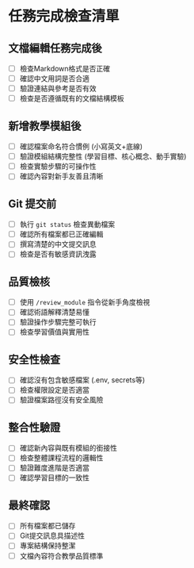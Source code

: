 # 任務完成檢查清單

## 文檔編輯任務完成後
- [ ] 檢查Markdown格式是否正確
- [ ] 確認中文用詞是否合適
- [ ] 驗證連結與參考是否有效
- [ ] 檢查是否遵循既有的文檔結構模板

## 新增教學模組後
- [ ] 確認檔案命名符合慣例 (小寫英文+底線)
- [ ] 驗證模組結構完整性 (學習目標、核心概念、動手實驗)
- [ ] 檢查實驗步驟的可操作性
- [ ] 確認內容對新手友善且清晰

## Git 提交前
- [ ] 執行 `git status` 檢查異動檔案
- [ ] 確認所有檔案都已正確編輯
- [ ] 撰寫清楚的中文提交訊息
- [ ] 檢查是否有敏感資訊洩露

## 品質檢核
- [ ] 使用 `/review_module` 指令從新手角度檢視
- [ ] 確認術語解釋清楚易懂
- [ ] 驗證操作步驟完整可執行
- [ ] 檢查學習價值與實用性

## 安全性檢查
- [ ] 確認沒有包含敏感檔案 (.env, secrets等)
- [ ] 檢查權限設定是否適當
- [ ] 驗證檔案路徑沒有安全風險

## 整合性驗證
- [ ] 確認新內容與既有模組的銜接性
- [ ] 檢查整體課程流程的邏輯性
- [ ] 驗證難度進階是否適當
- [ ] 確認學習目標的一致性

## 最終確認
- [ ] 所有檔案都已儲存
- [ ] Git提交訊息具描述性
- [ ] 專案結構保持整潔
- [ ] 文檔內容符合教學品質標準